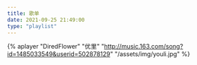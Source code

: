 ```yaml
---
title: 歌单
date: 2021-09-25 21:49:00
type: "playlist"
---
```

{% aplayer "DiredFlower" "优里" "http://music.163.com/song?id=1485033549&userid=502878129" "/assets/img/youli.jpg" %}